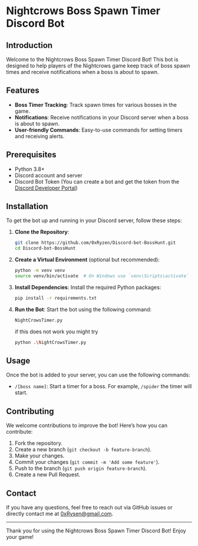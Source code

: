 # Nightcrows Boss Spawn Timer Discord Bot

## Introduction
Welcome to the Nightcrows Boss Spawn Timer Discord Bot! This bot is designed to help players of the Nightcrows game keep track of boss spawn times and receive notifications when a boss is about to spawn.

## Features
- **Boss Timer Tracking**: Track spawn times for various bosses in the game.
- **Notifications**: Receive notifications in your Discord server when a boss is about to spawn.
- **User-friendly Commands**: Easy-to-use commands for setting timers and receiving alerts.

## Prerequisites
- Python 3.8+
- Discord account and server
- Discord Bot Token (You can create a bot and get the token from the [Discord Developer Portal](https://discord.com/developers/applications))

## Installation
To get the bot up and running in your Discord server, follow these steps:

1. **Clone the Repository**:
    ```bash
    git clone https://github.com/0xRyzen/Discord-bot-BossHunt.git
    cd Discord-bot-BossHunt
    ```
2. **Create a Virtual Environment** (optional but recommended):
    ```bash
    python -m venv venv
    source venv/bin/activate  # On Windows use `venv\Scripts\activate`
    ```

3. **Install Dependencies**:
    Install the required Python packages:
    ```bash
    pip install -r requirements.txt
    ```

5. **Run the Bot**:
    Start the bot using the following command:
    ```bash
    NightCrowsTimer.py
    ```
    if this does not work you might try
   ```bash
   python .\NightCrowsTimer.py
   ```

## Usage
Once the bot is added to your server, you can use the following commands:

- `/[boss name]`: Start a timer for a boss. For example, `/spider` the timer will start.

## Contributing
We welcome contributions to improve the bot! Here’s how you can contribute:

1. Fork the repository.
2. Create a new branch (`git checkout -b feature-branch`).
3. Make your changes.
4. Commit your changes (`git commit -m 'Add some feature'`).
5. Push to the branch (`git push origin feature-branch`).
6. Create a new Pull Request.

## Contact
If you have any questions, feel free to reach out via GitHub issues or directly contact me at 0xRysen@gmail.com.

---

Thank you for using the Nightcrows Boss Spawn Timer Discord Bot! Enjoy your game!
